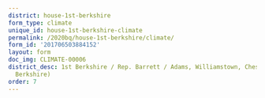 ```yaml
---
district: house-1st-berkshire
form_type: climate
unique_id: house-1st-berkshire-climate
permalink: /2020bq/house-1st-berkshire/climate/
form_id: '201706503884152'
layout: form
doc_img: CLIMATE-00006
district_desc: 1st Berkshire / Rep. Barrett / Adams, Williamstown, Cheshire... (NE
  Berkshire)
order: 7
---
```

